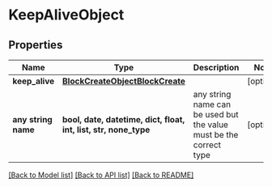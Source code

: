 # KeepAliveObject


## Properties
Name | Type | Description | Notes
------------ | ------------- | ------------- | -------------
**keep_alive** | [**BlockCreateObjectBlockCreate**](BlockCreateObjectBlockCreate.md) |  | [optional] 
**any string name** | **bool, date, datetime, dict, float, int, list, str, none_type** | any string name can be used but the value must be the correct type | [optional]

[[Back to Model list]](../README.md#documentation-for-models) [[Back to API list]](../README.md#documentation-for-api-endpoints) [[Back to README]](../README.md)


